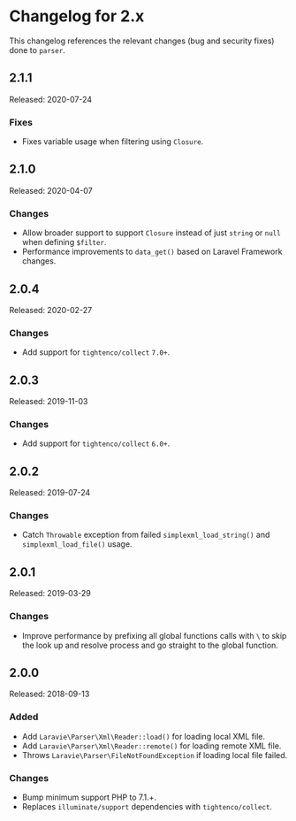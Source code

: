 # Changelog for 2.x

This changelog references the relevant changes (bug and security fixes) done to `parser`.

## 2.1.1

Released: 2020-07-24

### Fixes

* Fixes variable usage when filtering using `Closure`.

## 2.1.0

Released: 2020-04-07

### Changes

* Allow broader support to support `Closure` instead of just `string` or `null` when defining `$filter`.
* Performance improvements to `data_get()` based on Laravel Framework changes.

## 2.0.4

Released: 2020-02-27

### Changes

* Add support for `tightenco/collect` `7.0+`.

## 2.0.3

Released: 2019-11-03

### Changes

* Add support for `tightenco/collect` `6.0+`.

## 2.0.2

Released: 2019-07-24

### Changes

* Catch `Throwable` exception from failed `simplexml_load_string()` and `simplexml_load_file()` usage.

## 2.0.1

Released: 2019-03-29

### Changes

* Improve performance by prefixing all global functions calls with `\` to skip the look up and resolve process and go straight to the global function.

## 2.0.0

Released: 2018-09-13

### Added

* Add `Laravie\Parser\Xml\Reader::load()` for loading local XML file.
* Add `Laravie\Parser\Xml\Reader::remote()` for loading remote XML file.
* Throws `Laravie\Parser\FileNotFoundException` if loading local file failed.

### Changes

* Bump minimum support PHP to 7.1.+.
* Replaces `illuminate/support` dependencies with `tightenco/collect`.
